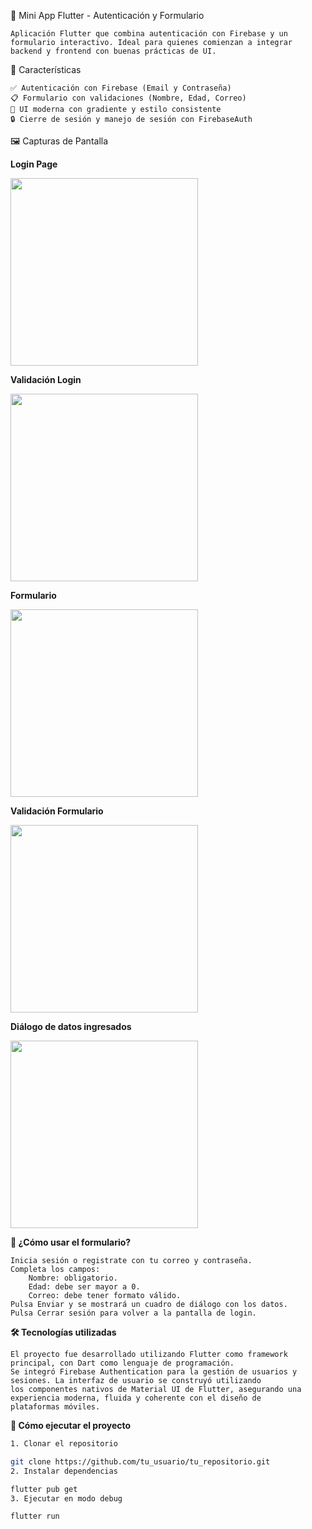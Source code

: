 📱 Mini App Flutter - Autenticación y Formulario

    Aplicación Flutter que combina autenticación con Firebase y un formulario interactivo. Ideal para quienes comienzan a integrar backend y frontend con buenas prácticas de UI.

🔐 Características

    ✅ Autenticación con Firebase (Email y Contraseña)
    📋 Formulario con validaciones (Nombre, Edad, Correo)
    🎨 UI moderna con gradiente y estilo consistente
    🔒 Cierre de sesión y manejo de sesión con FirebaseAuth

🖼️ Capturas de Pantalla

**Login Page**

<img src="https://github.com/user-attachments/assets/ac84217c-780c-445a-9e9d-caaaa5c0f0c1" width="300" />

**Validación Login**

<img src="https://github.com/user-attachments/assets/359619a1-8e90-4d83-b8df-928f7cd5ba28" width="300" />

**Formulario**

<img src="https://github.com/user-attachments/assets/13370706-ace6-4c71-a190-8137d21923e8" width="300" />

**Validación Formulario**

<img src="https://github.com/user-attachments/assets/365e61dd-9928-4bcd-8b4a-bead2e26f787" width="300" />

**Diálogo de datos ingresados**

<img src="https://github.com/user-attachments/assets/7657cb65-3f23-4d0b-a8e1-dc80f15fb081" width="300" />


**🧾 ¿Cómo usar el formulario?**

    Inicia sesión o registrate con tu correo y contraseña.
    Completa los campos:
        Nombre: obligatorio.
        Edad: debe ser mayor a 0.
        Correo: debe tener formato válido.
    Pulsa Enviar y se mostrará un cuadro de diálogo con los datos.
    Pulsa Cerrar sesión para volver a la pantalla de login.

**🛠️ Tecnologías utilizadas**

    El proyecto fue desarrollado utilizando Flutter como framework principal, con Dart como lenguaje de programación. 
    Se integró Firebase Authentication para la gestión de usuarios y sesiones. La interfaz de usuario se construyó utilizando 
    los componentes nativos de Material UI de Flutter, asegurando una experiencia moderna, fluida y coherente con el diseño de 
    plataformas móviles.
**🚀 Cómo ejecutar el proyecto**

```bash
1. Clonar el repositorio

git clone https://github.com/tu_usuario/tu_repositorio.git
2. Instalar dependencias

flutter pub get
3. Ejecutar en modo debug

flutter run
